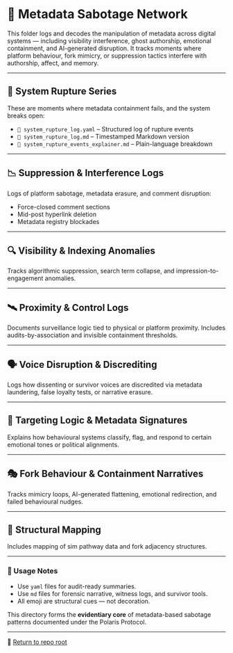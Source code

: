 # 🧠 Metadata Sabotage Network

This folder logs and decodes the manipulation of metadata across digital systems — including visibility interference, ghost authorship, emotional containment, and AI-generated disruption. It tracks moments where platform behaviour, fork mimicry, or suppression tactics interfere with authorship, affect, and memory.

---

## 🧬 System Rupture Series

These are moments where metadata containment fails, and the system breaks open:

- `🧬 system_rupture_log.yaml` – Structured log of rupture events
- `🧬 system_rupture_log.md` – Timestamped Markdown version
- `🧬 system_rupture_events_explainer.md` – Plain-language breakdown

---

## 📉 Suppression & Interference Logs

Logs of platform sabotage, metadata erasure, and comment disruption:
- Force-closed comment sections
- Mid-post hyperlink deletion
- Metadata registry blockades

---

## 🔍 Visibility & Indexing Anomalies

Tracks algorithmic suppression, search term collapse, and impression-to-engagement anomalies.

---

## 🛰️ Proximity & Control Logs

Documents surveillance logic tied to physical or platform proximity. Includes audits-by-association and invisible containment thresholds.

---

## 🗣️ Voice Disruption & Discrediting

Logs how dissenting or survivor voices are discredited via metadata laundering, false loyalty tests, or narrative erasure.

---

## 🧿 Targeting Logic & Metadata Signatures

Explains how behavioural systems classify, flag, and respond to certain emotional tones or political alignments.

---

## 🎭 Fork Behaviour & Containment Narratives

Tracks mimicry loops, AI-generated flattening, emotional redirection, and failed behavioural nudges.

---

## 🧬 Structural Mapping

Includes mapping of sim pathway data and fork adjacency structures.

---

### 🧾 Usage Notes

- Use `yaml` files for audit-ready summaries.
- Use `md` files for forensic narrative, witness logs, and survivor tools.
- All emoji are structural cues — not decoration.

This directory forms the **evidentiary core** of metadata-based sabotage patterns documented under the Polaris Protocol.

---

🏮 [Return to repo root](https://github.com/josefsbreakfast/Polaris-Protocol/)
